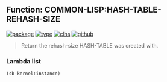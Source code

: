 ## Function: COMMON-LISP:HASH-TABLE-REHASH-SIZE
[![package](https://img.shields.io/badge/Package-COMMON--LISP-5f9ea0.svg?style=social&colorA=999999)](../) [![type](https://img.shields.io/badge/Type-Function-5f9ea0.svg?style=social&colorA=999999)](../#function) [![clhs](https://img.shields.io/badge/CLHS-HASH--TABLE--REHASH--SIZE-5f9ea0.svg?style=social&colorA=999999)](http://www.lispworks.com/documentation/HyperSpec/Body/f_hash_2.htm) [![github](https://img.shields.io/badge/GitHub-View_the_source-5f9ea0.svg?style=social&colorA=999999&logo=github)](https://github.com/sbcl/sbcl/blob/master/src/code/hash-table.lisp/) 

> Return the rehash-size HASH-TABLE was created with.

### Lambda list
```cl
(sb-kernel:instance)
```
